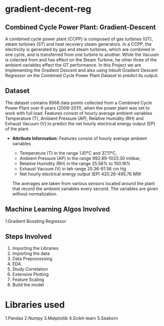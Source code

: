 # gradient-decent-reg
## Combined Cycle Power Plant: Gradient-Descent
A combined cycle power plant (CCPP) is composed of gas turbines (GT), steam turbines (ST) and heat recovery steam generators. In a CCPP, the electricity is generated by gas and steam turbines, which are combined in one cycle, and is transferred from one turbine to another. While the Vacuum is colected from and has effect on the Steam Turbine, he other three of the ambient variables effect the GT performance. In this Project we are Implementing the Gradient Descent and also using Inbuilt Gradient Descent Regressor on the Combined Cycle Power Plant Dataset to predict its output.


## Dataset
The dataset contains 9568 data points collected from a Combined Cycle Power Plant over 6 years (2006-2011), when the power plant was set to work with full load. Features consist of hourly average ambient variables Temperature (T), Ambient Pressure (AP), Relative Humidity (RH) and Exhaust Vacuum (V) to predict the net hourly electrical energy output (EP) of the plant.
    
   
 * **Attribute Information:**
    Features consist of hourly average ambient variables
    - Temperature (T) in the range 1.81°C and 37.11°C,
    - Ambient Pressure (AP) in the range 992.89-1033.30 milibar,
    - Relative Humidity (RH) in the range 25.56% to 100.16%
    - Exhaust Vacuum (V) in teh range 25.36-81.56 cm Hg
    - Net hourly electrical energy output (EP) 420.26-495.76 MW

    The averages are taken from various sensors located around the plant that record the ambient variables every second. The variables are given without normalization.

## Machine Learning Algos Involved
1.Gradient Boosting Regressor


Steps Involved
------------------
1. Importing the Libraries
2. Importing the data
3. Data Preprocessing
4. EDA
5. Study Correlation
6. Extensive Plotting
7. Feature Scaling
8. Build the model


# Libraries used

1.Pandas
2.Numpy
3.Matplotlib
4.Scikit-learn
5.Seaborn

